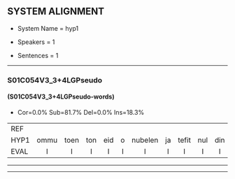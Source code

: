 
## SYSTEM ALIGNMENT

- System Name = hyp1

- Speakers = 1

- Sentences = 1

---

### S01C054V3_3+4LGPseudo

#### (S01C054V3_3+4LGPseudo-words)

- Cor=0.0%	Sub=81.7%	Del=0.0%	Ins=18.3%

|  |  |  |  |  |  |  |  |  |  |  |  |  |  |  |  |  |  |  |  |  |  |  |  |  |  |  |  |  |  |  |  |  |  |  |  |  |  |  |  |  |  |  |  |  |  |  |  |  |  |  |  |  |  |  |  |  |  |  |  |  |  |  |  |  |  |  |  |  |  |  |  |
|:--- |:---:|:---:|:---:|:---:|:---:|:---:|:---:|:---:|:---:|:---:|:---:|:---:|:---:|:---:|:---:|:---:|:---:|:---:|:---:|:---:|:---:|:---:|:---:|:---:|:---:|:---:|:---:|:---:|:---:|:---:|:---:|:---:|:---:|:---:|:---:|:---:|:---:|:---:|:---:|:---:|:---:|:---:|:---:|:---:|:---:|:---:|:---:|:---:|:---:|:---:|:---:|:---:|:---:|:---:|:---:|:---:|:---:|:---:|:---:|:---:|:---:|:---:|:---:|:---:|:---:|:---:|:---:|:---:|:---:|:---:|:---:|
| REF |  |  |  |  |  |  |  |  |  |  |  |  |  | ometuif | * | toejietsen | oonwijlen | jattesiet | * | nurudien | stoenydaas | * | deuveltek | juitonie | gevijdel | sidowaan | * | * | * | * | spekkeraai | * | wachteniek | verpierik | nappegreeuw | * | mantaroen | schielendaspen | * | crobeklunker | kabbestepen | verwarig | ooiebiekje | * | fandelig | jalekrewen | smoralij | zeekvlachine | kanaroe | toineetlijgen | meitsegrok | kantelogsten | ondermind | choporatie | * | zennebral | * | * | * | ijraspangen | blottenduuf | girdofhaalder | * | tobbermoeit | tobbermoeit | poentalschouden | * | havedil | verbrakkertje | gerauwejaak | hapeneren |
| HYP1 | ommu | toen | ton | eid | o | nubelen | ja | tefit | nul | din | tuni | idas | deuvel | tek | jen | ton | jefetel | cinwa | sspek | spekkekrai | wachten | wact | en | nieik | verpierd | maperee | manteun | schilendapen | kor | krombek | nulker | kapstentepen | eh | wari | oe | boek | hie | bik | vandeis | jantereren | smural | hè | zeknen | flime | kamao | donet | klijke | mijt | erook | kant | golisteen | ondrimeld | gop | poin | fenmbe | ee | paicen | bodus | vuf | gerdof | t | tobermoet | tober | moet | bonstac | tonhouden | ah | asodil | verbrakie | rauzak | happeren |
| EVAL | I | I | I | I | I | I | I | I | I | I | I | I | I | S | S | S | S | S | S | S | S | S | S | S | S | S | S | S | S | S | S | S | S | S | S | S | S | S | S | S | S | S | S | S | S | S | S | S | S | S | S | S | S | S | S | S | S | S | S | S | S | S | S | S | S | S | S | S | S | S | S |
---

---

